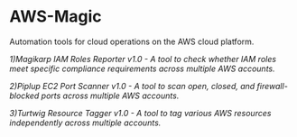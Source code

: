 # AWS-Magic
Automation tools for cloud operations on the AWS cloud platform.

*1)Magikarp IAM Roles Reporter v1.0 - A tool to check whether IAM roles meet specific compliance requirements across multiple AWS accounts.*


*2)Piplup EC2 Port Scanner v1.0 - A tool to scan open, closed, and firewall-blocked ports across multiple AWS accounts.*


*3)Turtwig Resource Tagger v1.0 - A tool to tag various AWS resources independently across multiple accounts.*

  
